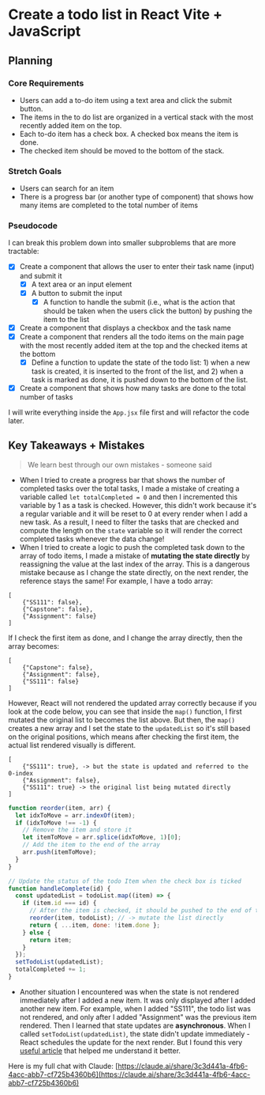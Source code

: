 # Create a todo list in React Vite + JavaScript

## Planning

### Core Requirements

- Users can add a to-do item using a text area and click the submit button.
- The items in the to do list are organized in a vertical stack with the most recently added item on the top.
- Each to-do item has a check box. A checked box means the item is done.
- The checked item should be moved to the bottom of the stack.

### Stretch Goals

- Users can search for an item
- There is a progress bar (or another type of component) that shows how many items are completed to the total number of items

### Pseudocode

I can break this problem down into smaller subproblems that are more tractable:

- [x] Create a component that allows the user to enter their task name (input) and submit it
  - [x] A text area or an input element
  - [x] A button to submit the input
    - [x] A function to handle the submit (i.e., what is the action that should be taken when the users click the button) by pushing the item to the list
- [x] Create a component that displays a checkbox and the task name
- [x] Create a component that renders all the todo items on the main page with the most recently added item at the top and the checked items at the bottom
  - [x] Define a function to update the state of the todo list: 1) when a new task is created, it is inserted to the front of the list, and 2) when a task is marked as done, it is pushed down to the bottom of the list.
- [x] Create a component that shows how many tasks are done to the total number of tasks

I will write everything inside the `App.jsx` file first and will refactor the code later.

## Key Takeaways + Mistakes

> We learn best through our own mistakes - someone said

- When I tried to create a progress bar that shows the number of completed tasks over the total tasks, I made a mistake of creating a variable called `let totalCompleted = 0` and then I incremented this variable by 1 as a task is checked. However, this didn't work because it's a regular variable and it will be reset to 0 at every render when I add a new task. As a result, I need to filter the tasks that are checked and compute the length on the `state` variable so it will render the correct completed tasks whenever the data change!
- When I tried to create a logic to push the completed task down to the array of todo items, I made a mistake of **mutating the state directly** by reassigning the value at the last index of the array. This is a dangerous mistake because as I change the state directly, on the next render, the reference stays the same! For example, I have a todo array:

```
[
    {"SS111": false},
    {"Capstone": false},
    {"Assignment": false}
]
```

If I check the first item as done, and I change the array directly, then the array becomes:

```
[
    {"Capstone": false},
    {"Assignment": false},
    {"SS111": false}
]
```

However, React will not rendered the updated array correctly because if you look at the code below, you can see that inside the `map()` function, I first mutated the original list to becomes the list above. But then, the `map()` creates a new array and I set the state to the `updatedList` so it's still based on the original positions, which means after checking the first item, the actual list rendered visually is different.

```
[
    {"SS111": true}, -> but the state is updated and referred to the 0-index
    {"Assignment": false},
    {"SS111": true} -> the original list being mutated directly
]
```

```javascript
function reorder(item, arr) {
  let idxToMove = arr.indexOf(item);
  if (idxToMove !== -1) {
    // Remove the item and store it
    let itemToMove = arr.splice(idxToMove, 1)[0];
    // Add the item to the end of the array
    arr.push(itemToMove);
  }
}

// Update the status of the todo Item when the check box is ticked
function handleComplete(id) {
  const updatedList = todoList.map((item) => {
    if (item.id === id) {
      // After the item is checked, it should be pushed to the end of the array
      reorder(item, todoList); // -> mutate the list directly
      return { ...item, done: !item.done };
    } else {
      return item;
    }
  });
  setTodoList(updatedList);
  totalCompleted += 1;
}
```

- Another situation I encountered was when the state is not rendered immediately after I added a new item. It was only displayed after I added another new item. For example, when I added "SS111", the todo list was not rendered, and only after I added "Assignment" was the previous item rendered. Then I learned that state updates are **asynchronous**. When I called `setTodoList(updatedList)`, the state didn't update immediately - React schedules the update for the next render. But I found this very [useful article](https://www.daggala.com/react-state-not-updating-immediately/) that helped me understand it better.

Here is my full chat with Claude: [https://claude.ai/share/3c3d441a-4fb6-4acc-abb7-cf725b4360b6](https://claude.ai/share/3c3d441a-4fb6-4acc-abb7-cf725b4360b6)
